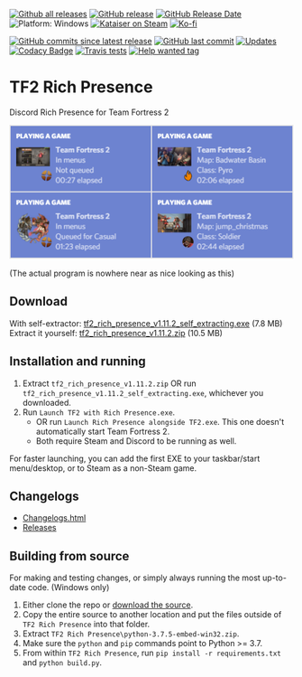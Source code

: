 [![Github all releases](https://img.shields.io/github/downloads/Kataiser/tf2-rich-presence/total.svg)](https://www.somsubhra.com/github-release-stats/?username=Kataiser&repository=tf2-rich-presence)
[![GitHub release](https://img.shields.io/github/release/Kataiser/tf2-rich-presence.svg)](https://GitHub.com/Kataiser/tf2-rich-presence/releases/)
[![GitHub Release Date](https://img.shields.io/github/release-date/Kataiser/tf2-rich-presence.svg)](https://GitHub.com/Kataiser/tf2-rich-presence/releases/)
![Platform: Windows](https://img.shields.io/badge/platform-Windows-lightgrey?cacheSeconds=100000)
[![Kataiser on Steam](https://img.shields.io/badge/Steam-Kataiser-blue?logo=Steam)](https://steamcommunity.com/id/mechkataiser)
[![Ko-fi](https://img.shields.io/badge/Ko--fi-Kataiser-29ABE0?logo=Ko-fi)](https://ko-fi.com/kataiser)

[![GitHub commits since latest release](https://img.shields.io/github/commits-since/Kataiser/tf2-rich-presence/latest)](https://github.com/Kataiser/tf2-rich-presence/commits/master)
[![GitHub last commit](https://img.shields.io/github/last-commit/Kataiser/tf2-rich-presence.svg)](https://github.com/Kataiser/tf2-rich-presence/commits/master)
[![Updates](https://pyup.io/repos/github/Kataiser/tf2-rich-presence/shield.svg)](https://pyup.io/repos/github/Kataiser/tf2-rich-presence/)
[![Codacy Badge](https://api.codacy.com/project/badge/Grade/18a048d3a05e4815b247d886abef575f)](https://www.codacy.com/app/Kataiser/tf2-rich-presence?utm_source=github.com&amp;utm_medium=referral&amp;utm_content=Kataiser/tf2-rich-presence&amp;utm_campaign=Badge_Grade)
[![Travis tests](https://img.shields.io/travis/Kataiser/tf2-rich-presence/master?label=tests&logo=Travis)](https://travis-ci.org/Kataiser/tf2-rich-presence)
[![Help wanted tag](https://img.shields.io/github/labels/Kataiser/tf2-rich-presence/help%20wanted?cacheSeconds=100000)](https://github.com/Kataiser/tf2-rich-presence/issues?q=is%3Aissue+is%3Aopen+sort%3Aupdated-desc+label%3A%22help+wanted%22)

# TF2 Rich Presence
Discord Rich Presence for Team Fortress 2

![Preview image](preview.png)

(The actual program is nowhere near as nice looking as this)

## Download
With self-extractor: [tf2_rich_presence_v1.11.2_self_extracting.exe](https://github.com/Kataiser/tf2-rich-presence/releases/download/v1.11.2/tf2_rich_presence_v1.11.2_self_extracting.exe) (7.8 MB)  
Extract it yourself: [tf2_rich_presence_v1.11.2.zip](https://github.com/Kataiser/tf2-rich-presence/releases/download/v1.11.2/tf2_rich_presence_v1.11.2.zip) (10.5 MB)

## Installation and running
1. Extract `tf2_rich_presence_v1.11.2.zip` OR run `tf2_rich_presence_v1.11.2_self_extracting.exe`, whichever you downloaded.
2. Run `Launch TF2 with Rich Presence.exe`.
	- OR run `Launch Rich Presence alongside TF2.exe`. This one doesn't automatically start Team Fortress 2.
	- Both require Steam and Discord to be running as well.

For faster launching, you can add the first EXE to your taskbar/start menu/desktop, or to Steam as a non-Steam game.

## Changelogs
- [Changelogs.html](https://htmlpreview.github.io/?https://github.com/Kataiser/tf2-rich-presence/blob/master/Changelogs.html)
- [Releases](https://github.com/Kataiser/tf2-rich-presence/releases)

## Building from source
For making and testing changes, or simply always running the most up-to-date code. (Windows only)
1. Either clone the repo or [download the source](https://github.com/Kataiser/tf2-rich-presence/archive/master.zip).
2. Copy the entire source to another location and put the files outside of `TF2 Rich Presence` into that folder.
3. Extract `TF2 Rich Presence\python-3.7.5-embed-win32.zip`.
4. Make sure the `python` and `pip` commands point to Python >= 3.7.
4. From within `TF2 Rich Presence`, run `pip install -r requirements.txt` and `python build.py`.
